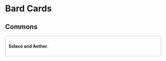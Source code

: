 # Bard Cards

## Commons

<div style="border:1px solid #ccc; padding:10px; border-radius:4px;">

<strong>Solace and Aether</strong>.

</div>